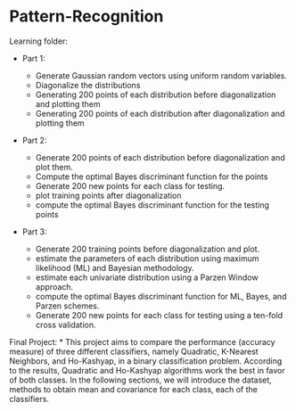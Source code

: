 # Pattern-Recognition

Learning folder:
- Part 1:
    * Generate Gaussian random vectors using uniform random variables.
    * Diagonalize the distributions
    * Generating 200 points of each distribution before diagonalization and plotting them
    * Generating 200 points of each distribution after diagonalization and plotting them

- Part 2:
    * Generate 200 points of each distribution before diagonalization and plot them.
    * Compute the optimal Bayes discriminant function for the points
    * Generate 200 new points for each class for testing.
    * plot training points after diagonalization
    * compute the optimal Bayes discriminant function for the testing points
 
- Part 3:
    * Generate 200 training points before diagonalization and plot.
    * estimate the parameters of each distribution using maximum likelihood (ML) and Bayesian methodology.
    * estimate each univariate distribution using a Parzen Window approach.
    * compute the optimal Bayes discriminant function for ML, Bayes, and Parzen schemes.
    * Generate 200 new points for each class for testing using a ten-fold cross validation.


Final Project:
    * This project aims to compare the performance (accuracy measure) of three different classifiers, namely Quadratic, K-Nearest Neighbors, and Ho-Kashyap, in a binary classification problem. According to the results, Quadratic and Ho-Kashyap algorithms work the best in favor of both classes. In the following sections, we will introduce the dataset, methods to obtain mean and covariance for each class, each of the classifiers.
